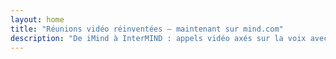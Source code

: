 ```yaml
---
layout: home
title: "Réunions vidéo réinventées — maintenant sur mind.com"
description: "De iMind à InterMIND : appels vidéo axés sur la voix avec interprétation en temps réel alimentée par l'IA."
---
```


<HeroSection
  title="Réunions vidéo réinventées <br>— maintenant sur **mind.com**"
  text="De iMind à InterMIND : appels vidéo axés sur la voix avec traduction vocale en direct.">
<NavButton buttonLabel="En savoir plus" buttonClass="brand" to="/" />
<NavButton buttonLabel="Assistant" buttonClass="alt" to="/chat" />
</HeroSection>

<br>
<VideoPlayer src="/promo/demo-en-mx.mp4" />
